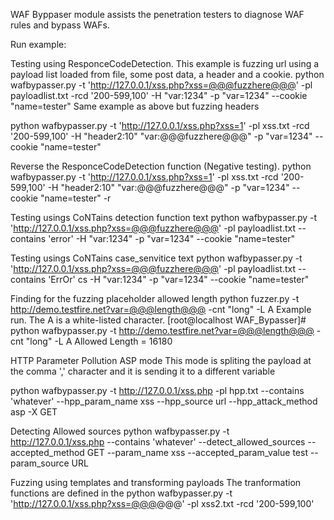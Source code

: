 WAF Byppaser module assists the penetration testers to diagnose WAF rules and bypass WAFs.


Run example:

Testing using ResponceCodeDetection.
This example is fuzzing url using a payload list loaded from file, some post data, a header and a cookie.
python wafbypasser.py -t 'http://127.0.0.1/xss.php?xss=@@@fuzzhere@@@' -pl payloadlist.txt -rcd '200-599,100'  -H "var:1234" -p "var=1234" --cookie "name=tester"
Same example as above but fuzzing headers

python wafbypasser.py -t 'http://127.0.0.1/xss.php?xss=1' -pl xss.txt -rcd '200-599,100'  -H "header2:10" "var:@@@fuzzhere@@@" -p "var=1234" --cookie "name=tester"

Reverse the ResponceCodeDetection  function (Negative testing).
python wafbypasser.py -t 'http://127.0.0.1/xss.php?xss=1' -pl xss.txt -rcd '200-599,100'  -H "header2:10" "var:@@@fuzzhere@@@" -p "var=1234" --cookie "name=tester" -r

Testing usings CoNTains detection function text
python wafbypasser.py -t 'http://127.0.0.1/xss.php?xss=@@@fuzzhere@@@' -pl payloadlist.txt --contains 'error' -H "var:1234" -p "var=1234" --cookie "name=tester"

Testing usings CoNTains case_senvitice text
python wafbypasser.py -t 'http://127.0.0.1/xss.php?xss=@@@fuzzhere@@@' -pl payloadlist.txt --contains 'ErrOr' cs -H "var:1234" -p "var=1234" --cookie "name=tester"

Finding for the fuzzing placeholder allowed length
python fuzzer.py -t http://demo.testfire.net?var=@@@length@@@ -cnt "long" -L A
Example run. The A is a white-listed character.
[root@localhost WAF_Bypasser]# python wafbypasser.py -t http://demo.testfire.net?var=@@@length@@@ -cnt "long" -L A
Allowed Length = 16180

HTTP Parameter Pollution
ASP mode
This mode is spliting the payload at the comma ',' character and it is sending it to a different variable

python wafbypasser.py -t http://127.0.0.1/xss.php -pl hpp.txt --contains 'whatever' --hpp_param_name xss --hpp_source url --hpp_attack_method asp -X GET

Detecting Allowed sources
python wafbypasser.py -t http://127.0.0.1/xss.php --contains 'whatever' --detect_allowed_sources --accepted_method GET --param_name xss --accepted_param_value test --param_source URL

Fuzzing using templates and transforming payloads
The tranformation functions are defined in the 
python wafbypasser.py -t 'http://127.0.0.1/xss.php?xss=@@@<reverse><payload/><reverse/>@@@' -pl xss2.txt -rcd '200-599,100'